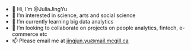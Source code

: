 - 👋 Hi, I’m @JuliaJingYu
- 👀 I’m interested in science, arts and social science 
- 🌱 I’m currently learning big data analytics 
- 💞️ I’m looking to collaborate on projects on people analytics, fintech, e-commerce etc 
- 📫 Please email me at jingjun.yu@mail.mcgill.ca

<!---
JuliaJingYu/JuliaJingYu is a ✨ special ✨ repository because its `README.md` (this file) appears on your GitHub profile.
You can click the Preview link to take a look at your changes.
--->
